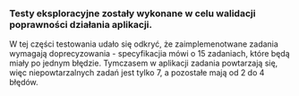### Testy eksploracyjne zostały wykonane w celu walidacji poprawności działania aplikacji. 

W tej części testowania udało się odkryć, że zaimplemenotwane zadania wymagają doprecyzowania - specyfikacjia mówi o 15 zadaniach, które będą miały po jednym błędzie. Tymczasem w aplikacji zadania powtarzają się, więc niepowtarzalnych zadań jest tylko 7, a pozostałe mają od 2 do 4 błędów. 
